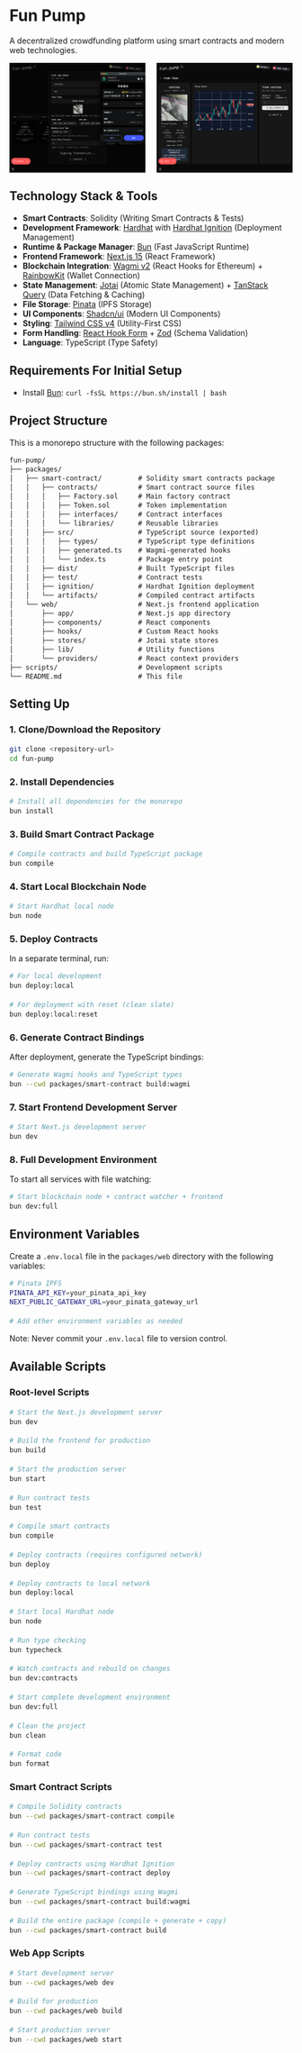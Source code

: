 # Fun Pump

A decentralized crowdfunding platform using smart contracts and modern web technologies.

<div style="display: flex; justify-content: space-between;">
  <img src="example1.png" alt="Example 1" width="48%">
  <img src="example2.png" alt="Example 2" width="48%">
</div>



## Technology Stack & Tools

- **Smart Contracts**: Solidity (Writing Smart Contracts & Tests)
- **Development Framework**: [Hardhat](https://hardhat.org/) with [Hardhat Ignition](https://hardhat.org/ignition/docs/getting-started) (Deployment Management)
- **Runtime & Package Manager**: [Bun](https://bun.sh/) (Fast JavaScript Runtime)
- **Frontend Framework**: [Next.js 15](https://nextjs.org/) (React Framework)
- **Blockchain Integration**: [Wagmi v2](https://wagmi.sh/) (React Hooks for Ethereum) + [RainbowKit](https://www.rainbowkit.com/) (Wallet Connection)
- **State Management**: [Jotai](https://jotai.org/) (Atomic State Management) + [TanStack Query](https://tanstack.com/query/latest) (Data Fetching & Caching)
- **File Storage**: [Pinata](https://www.pinata.cloud/) (IPFS Storage)
- **UI Components**: [Shadcn/ui](https://ui.shadcn.com/) (Modern UI Components)
- **Styling**: [Tailwind CSS v4](https://tailwindcss.com/) (Utility-First CSS)
- **Form Handling**: [React Hook Form](https://react-hook-form.com/) + [Zod](https://zod.dev/) (Schema Validation)
- **Language**: TypeScript (Type Safety)

## Requirements For Initial Setup

- Install [Bun](https://bun.sh/): `curl -fsSL https://bun.sh/install | bash`

## Project Structure

This is a monorepo structure with the following packages:

```
fun-pump/
├── packages/
│   ├── smart-contract/         # Solidity smart contracts package
│   │   ├── contracts/          # Smart contract source files
│   │   │   ├── Factory.sol     # Main factory contract
│   │   │   ├── Token.sol       # Token implementation
│   │   │   ├── interfaces/     # Contract interfaces
│   │   │   └── libraries/      # Reusable libraries
│   │   ├── src/                # TypeScript source (exported)
│   │   │   ├── types/          # TypeScript type definitions
│   │   │   ├── generated.ts    # Wagmi-generated hooks
│   │   │   └── index.ts        # Package entry point
│   │   ├── dist/               # Built TypeScript files
│   │   ├── test/               # Contract tests
│   │   ├── ignition/           # Hardhat Ignition deployment
│   │   └── artifacts/          # Compiled contract artifacts
│   └── web/                    # Next.js frontend application
│       ├── app/                # Next.js app directory
│       ├── components/         # React components
│       ├── hooks/              # Custom React hooks
│       ├── stores/             # Jotai state stores
│       ├── lib/                # Utility functions
│       └── providers/          # React context providers
├── scripts/                    # Development scripts
└── README.md                   # This file
```

## Setting Up

### 1. Clone/Download the Repository
```bash
git clone <repository-url>
cd fun-pump
```

### 2. Install Dependencies
```bash
# Install all dependencies for the monorepo
bun install
```

### 3. Build Smart Contract Package
```bash
# Compile contracts and build TypeScript package
bun compile
```

### 4. Start Local Blockchain Node
```bash
# Start Hardhat local node
bun node
```

### 5. Deploy Contracts
In a separate terminal, run:
```bash
# For local development
bun deploy:local

# For deployment with reset (clean slate)
bun deploy:local:reset
```

### 6. Generate Contract Bindings
After deployment, generate the TypeScript bindings:
```bash
# Generate Wagmi hooks and TypeScript types
bun --cwd packages/smart-contract build:wagmi
```

### 7. Start Frontend Development Server
```bash
# Start Next.js development server
bun dev
```

### 8. Full Development Environment
To start all services with file watching:
```bash
# Start blockchain node + contract watcher + frontend
bun dev:full
```

## Environment Variables

Create a `.env.local` file in the `packages/web` directory with the following variables:

```bash
# Pinata IPFS
PINATA_API_KEY=your_pinata_api_key
NEXT_PUBLIC_GATEWAY_URL=your_pinata_gateway_url

# Add other environment variables as needed
```

Note: Never commit your `.env.local` file to version control.

## Available Scripts

### Root-level Scripts

```bash
# Start the Next.js development server
bun dev

# Build the frontend for production
bun build

# Start the production server
bun start

# Run contract tests
bun test

# Compile smart contracts
bun compile

# Deploy contracts (requires configured network)
bun deploy

# Deploy contracts to local network
bun deploy:local

# Start local Hardhat node
bun node

# Run type checking
bun typecheck

# Watch contracts and rebuild on changes
bun dev:contracts

# Start complete development environment
bun dev:full

# Clean the project
bun clean

# Format code
bun format
```

### Smart Contract Scripts

```bash
# Compile Solidity contracts
bun --cwd packages/smart-contract compile

# Run contract tests
bun --cwd packages/smart-contract test

# Deploy contracts using Hardhat Ignition
bun --cwd packages/smart-contract deploy

# Generate TypeScript bindings using Wagmi
bun --cwd packages/smart-contract build:wagmi

# Build the entire package (compile + generate + copy)
bun --cwd packages/smart-contract build
```

### Web App Scripts

```bash
# Start development server
bun --cwd packages/web dev

# Build for production
bun --cwd packages/web build

# Start production server
bun --cwd packages/web start
```